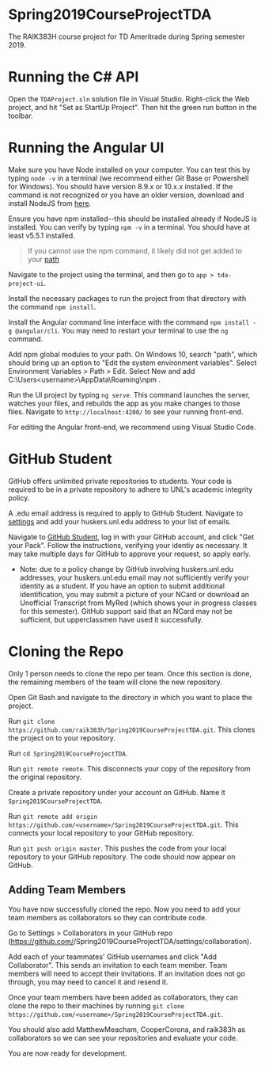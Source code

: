 # Spring2019CourseProjectTDA
The RAIK383H course project for TD Ameritrade during Spring semester 2019.

# Running the C# API
Open the `TDAProject.sln` solution file in Visual Studio. Right-click the Web project, and hit "Set as StartUp Project". Then hit the green run button in the toolbar. 

# Running the Angular UI
Make sure you have Node installed on your computer. You can test this by typing `node -v` in a terminal (we recommend either Git Base or Powershell for Windows). You should have version 8.9.x or 10.x.x installed. If the command is not recognized or you have an older version, download and install NodeJS from [here](https://nodejs.org/en/).  

Ensure you have npm installed--this should be installed already if NodeJS is installed. You can verify by typing `npm -v` in a terminal. You should have at least v5.5.1 installed.
> If you cannot use the npm command, it likely did not get added to your [path](https://stackoverflow.com/questions/27864040/fixing-npm-path-in-windows-8-and-10)

Navigate to the project using the terminal, and then go to `app > tda-project-ui`.

Install the necessary packages to run the project from that directory with the command `npm install`.

Install the Angular command line interface with the command `npm install -g @angular/cli`. You may need to restart your terminal to use the `ng` command.

Add npm global modules to your path. On Windows 10, search "path", which should bring up an option to "Edit the system environment variables". Select Environment Variables > Path > Edit. Select New and add C:\Users\<username>\AppData\Roaming\npm .

Run the UI project by typing `ng serve`. This command launches the server, watches your files, and rebuilds the app as you make changes to those files. Navigate to `http://localhost:4200/` to see your running front-end.

For editing the Angular front-end, we recommend using Visual Studio Code.

# GitHub Student
GitHub offers unlimited private repositories to students. Your code is required to be in a private repository to adhere to UNL's academic integrity policy.

A .edu email address is required to apply to GitHub Student. Navigate to [settings](https://github.com/settings/emails) and add your huskers.unl.edu address to your list of emails.

Navigate to [GitHub Student](https://education.github.com/pack), log in with your GitHub account, and click "Get your Pack". Follow the instructions, verifying your identiy as necessary. It may take multiple days for GitHub to approve your request, so apply early.
* Note: due to a policy change by GitHub involving huskers.unl.edu addresses, your huskers.unl.edu email may not sufficiently verify your identity as a student. If you have an option to submit additional identification, you may submit a picture of your NCard or download an Unofficial Transcript from MyRed (which shows your in progress classes for this semester). GitHub support said that an NCard may not be sufficient, but upperclassmen have used it successfully.

# Cloning the Repo
Only 1 person needs to clone the repo per team. Once this section is done, the remaining members of the team will clone the new repository.

Open Git Bash and navigate to the directory in which you want to place the project.

Run `git clone https://github.com/raik383h/Spring2019CourseProjectTDA.git`. This clones the project on to your repository.

Run `cd Spring2019CourseProjectTDA`.

Run `git remote remote`. This disconnects your copy of the repository from the original repository.

Create a private repository under your account on GitHub. Name it `Spring2019CourseProjectTDA`.

Run `git remote add origin https://github.com/<username>/Spring2019CourseProjectTDA.git`. This connects your local repository to your GitHub repository.

Run `git push origin master`. This pushes the code from your local repository to your GitHub repository. The code should now appear on GitHub.

## Adding Team Members

You have now successfully cloned the repo. Now you need to add your team members as collaborators so they can contribute code.

Go to Settings > Collaborators in your GitHub repo (https://github.com/<username>/Spring2019CourseProjectTDA/settings/collaboration).

Add each of your teammates' GitHub usernames and click "Add Collaborator". This sends an invitation to each team member. Team members will need to accept their invitations. If an invitation does not go through, you may need to cancel it and resend it.

Once your team members have been added as collaborators, they can clone the repo to their machines by running `git clone https://github.com/<username>/Spring2019CourseProjectTDA.git`.

You should also add MatthewMeacham, CooperCorona, and raik383h as collaborators so we can see your repositories and evaluate your code.

You are now ready for development.